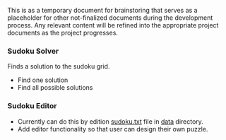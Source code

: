 This is as a temporary document for brainstoring that serves as a placeholder for other not-finalized documents during the development process. Any relevant content will
be refined into the appropriate project documents as the project progresses.

### Sudoku Solver

Finds a solution to the sudoku grid.
- Find one solution
- Find all possible solutions

### Sudoku Editor

- Currently can do this by edition [sudoku.txt](https://github.com/Ozath/ot-harjoitustyo/blob/master/data/sudoku.txt) file in [data](https://github.com/Ozath/ot-harjoitustyo/tree/master/data) directory.
- Add editor functionality so that user can design their own puzzle.
